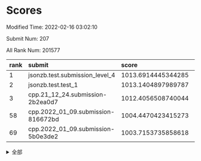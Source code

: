 # Scores

Modified Time: 2022-02-16 03:02:10

Submit Num: 207

All Rank Num: 201577

| rank |               submit               |       score        |       sigma        | pk_num |
| :--- | :--------------------------------- | :----------------- | :----------------- | :----- |
| 1    | jsonzb.test.submission_level_4     | 1013.6914445344285 | 0.8274170581037068 | 3896   |
| 2    | jsonzb.test.test_1                 | 1013.1404897989787 | 0.8271103114005492 | 3887   |
| 3    | cpp.21_12_24.submission-2b2ea0d7   | 1012.4056508740044 | 0.7857313935866928 | 3896   |
| 58   | cpp.2022_01_09.submission-816672bd | 1004.4470423415273 | 0.714490280447223  | 3898   |
| 69   | cpp.2022_01_09.submission-5b0e3de2 | 1003.7153735858618 | 0.7150572010321476 | 3900   |


<details>
<summary>全部</summary>

| rank |                 submit                 |       score        |       sigma        | pk_num |
| :--- | :------------------------------------- | :----------------- | :----------------- | :----- |
| 1    | jsonzb.test.submission_level_4         | 1013.6914445344285 | 0.8274170581037068 | 3896   |
| 2    | jsonzb.test.test_1                     | 1013.1404897989787 | 0.8271103114005492 | 3887   |
| 3    | cpp.21_12_24.submission-2b2ea0d7       | 1012.4056508740044 | 0.7857313935866928 | 3896   |
| 4    | gobigger.level_3.submission_level_3_1  | 1011.8866262172266 | 0.769481586667632  | 3893   |
| 5    | gobigger.level_3.submission_level_3_5  | 1011.8513139402008 | 0.7899361253766364 | 3897   |
| 6    | gobigger.level_3.submission_level_3_30 | 1011.3390946646191 | 0.7864032676790659 | 3892   |
| 7    | gobigger.level_3.submission_level_3_23 | 1011.2729854455785 | 0.772629217461616  | 3895   |
| 8    | gobigger.level_3.submission_level_3_10 | 1011.0909047369045 | 0.7754312283592493 | 3898   |
| 9    | gobigger.level_3.submission_level_3_45 | 1011.0645327126052 | 0.7786324817580343 | 3897   |
| 10   | gobigger.level_3.submission_level_3_24 | 1010.9503974892474 | 0.7599789473542498 | 3892   |
| 11   | gobigger.level_3.submission_level_3_16 | 1010.9170067137558 | 0.7558942316711948 | 3894   |
| 12   | gobigger.level_3.submission_level_3_41 | 1010.8199197102269 | 0.7587392008550458 | 3890   |
| 13   | gobigger.level_3.submission_level_3_35 | 1010.7859795752328 | 0.7571446553771028 | 3896   |
| 14   | gobigger.level_3.submission_level_3_26 | 1010.7794085759197 | 0.7673974467749882 | 3893   |
| 15   | gobigger.level_3.submission_level_3_2  | 1010.7751040173742 | 0.7758338844363535 | 3899   |
| 16   | gobigger.level_3.submission_level_3_48 | 1010.7500572153115 | 0.7713109004699509 | 3893   |
| 17   | gobigger.level_3.submission_level_3_20 | 1010.7268507764662 | 0.7869356805814165 | 3896   |
| 18   | gobigger.level_3.submission_level_3_4  | 1010.6629040186192 | 0.762291111177926  | 3896   |
| 19   | gobigger.level_3.submission_level_3_17 | 1010.6428110811191 | 0.7658985609000716 | 3894   |
| 20   | gobigger.level_3.submission_level_3_7  | 1010.6369481412489 | 0.7639020723285533 | 3896   |
| 21   | gobigger.level_3.submission_level_3_31 | 1010.6320725852369 | 0.7558426294832539 | 3898   |
| 22   | gobigger.level_3.submission_level_3_3  | 1010.4501548879765 | 0.7597901963649804 | 3893   |
| 23   | gobigger.level_3.submission_level_3_9  | 1010.4143701521183 | 0.7882182601876502 | 3893   |
| 24   | gobigger.level_3.submission_level_3_42 | 1010.3841089993679 | 0.7397874114498452 | 3897   |
| 25   | gobigger.level_3.submission_level_3_39 | 1010.3147001461446 | 0.7405733078403173 | 3895   |
| 26   | gobigger.level_3.submission_level_3_38 | 1010.3127676976222 | 0.7681992602980224 | 3895   |
| 27   | gobigger.level_3.submission_level_3_18 | 1010.279132054692  | 0.7431007335688244 | 3898   |
| 28   | gobigger.level_3.submission_level_3_29 | 1010.0541656627345 | 0.7580440039726158 | 3893   |
| 29   | gobigger.level_3.submission_level_3_21 | 1009.8831176104362 | 0.783910564997363  | 3897   |
| 30   | gobigger.level_3.submission_level_3_37 | 1009.8829308131116 | 0.7310820154369242 | 3896   |
| 31   | gobigger.level_3.submission_level_3_49 | 1009.8825997770757 | 0.7434316113391412 | 3897   |
| 32   | gobigger.level_3.submission_level_3_6  | 1009.8546559113597 | 0.7454543528747644 | 3898   |
| 33   | gobigger.level_3.submission_level_3_36 | 1009.8483575686278 | 0.7569163150302601 | 3897   |
| 34   | gobigger.level_3.submission_level_3_14 | 1009.8317787773053 | 0.7556513798348846 | 3900   |
| 35   | gobigger.level_3.submission_level_3_13 | 1009.8106907200931 | 0.7691812167870435 | 3899   |
| 36   | gobigger.level_3.submission_level_3_0  | 1009.7197809149334 | 0.7975973093376023 | 3891   |
| 37   | gobigger.level_3.submission_level_3_8  | 1009.684936421302  | 0.7685492349522053 | 3898   |
| 38   | gobigger.level_3.submission_level_3_44 | 1009.5875757503567 | 0.7560847860573499 | 3894   |
| 39   | gobigger.level_3.submission_level_3_34 | 1009.4491880619282 | 0.7755858123018808 | 3896   |
| 40   | gobigger.level_3.submission_level_3_28 | 1009.3509467049813 | 0.7668890724150141 | 3895   |
| 41   | gobigger.level_3.submission_level_3_19 | 1009.2174984951795 | 0.7516022029067495 | 3898   |
| 42   | gobigger.level_3.submission_level_3_40 | 1009.1680458969164 | 0.7480309455403709 | 3894   |
| 43   | gobigger.level_3.submission_level_3_47 | 1008.9726138236655 | 0.7349433663187898 | 3896   |
| 44   | gobigger.level_3.submission_level_3_46 | 1008.9544271467174 | 0.7398394647977048 | 3900   |
| 45   | gobigger.level_3.submission_level_3_32 | 1008.9402607357073 | 0.7667894021241178 | 3897   |
| 46   | gobigger.level_3.submission_level_3_15 | 1008.932750489555  | 0.7379601683635879 | 3898   |
| 47   | gobigger.level_3.submission_level_3_11 | 1008.9034122170341 | 0.7506285074962851 | 3893   |
| 48   | gobigger.level_3.submission_level_3_22 | 1008.8058005742413 | 0.7500485248835631 | 3894   |
| 49   | gobigger.level_3.submission_level_3_27 | 1008.697666967479  | 0.7650224127082658 | 3896   |
| 50   | gobigger.level_3.submission_level_3_12 | 1008.6446957986292 | 0.7645123955167825 | 3895   |
| 51   | gobigger.level_3.submission_level_3_43 | 1008.6430708245747 | 0.7229844092790663 | 3896   |
| 52   | gobigger.level_3.submission_level_3_25 | 1008.5964126387412 | 0.7491229892765361 | 3893   |
| 53   | gobigger.level_3.submission_level_3_33 | 1007.7054830768736 | 0.7229070864904373 | 3893   |
| 54   | gobigger.level_1.submission_level_1_26 | 1004.8464446124568 | 0.7143586601145634 | 3897   |
| 55   | gobigger.level_1.submission_level_1_24 | 1004.6314302811866 | 0.7242762869202639 | 3895   |
| 56   | gobigger.level_1.submission_level_1_1  | 1004.6276360239353 | 0.7152445722742726 | 3891   |
| 57   | gobigger.level_1.submission_level_1_35 | 1004.6092126618122 | 0.7170635899628528 | 3889   |
| 58   | cpp.2022_01_09.submission-816672bd     | 1004.4470423415273 | 0.714490280447223  | 3898   |
| 59   | gobigger.level_1.submission_level_1_40 | 1004.4446873907718 | 0.7239743478126747 | 3897   |
| 60   | gobigger.level_1.submission_level_1_30 | 1004.3251260616173 | 0.7150764175480148 | 3895   |
| 61   | gobigger.level_1.submission_level_1_4  | 1004.3126531773287 | 0.7230915674571299 | 3901   |
| 62   | gobigger.level_1.submission_level_1_49 | 1004.269914552044  | 0.7113972667296722 | 3892   |
| 63   | gobigger.level_1.submission_level_1_13 | 1004.1445339976326 | 0.7308150985109478 | 3892   |
| 64   | gobigger.level_1.submission_level_1_12 | 1003.9683198818991 | 0.7215147465812111 | 3894   |
| 65   | gobigger.level_1.submission_level_1_44 | 1003.9287515881055 | 0.7253065045467341 | 3896   |
| 66   | gobigger.level_1.submission_level_1_22 | 1003.8434904156308 | 0.7198749987154833 | 3896   |
| 67   | gobigger.level_1.submission_level_1_46 | 1003.7985428599445 | 0.716243039909072  | 3899   |
| 68   | gobigger.level_1.submission_level_1_45 | 1003.7473038695235 | 0.707451601003025  | 3895   |
| 69   | cpp.2022_01_09.submission-5b0e3de2     | 1003.7153735858618 | 0.7150572010321476 | 3900   |
| 70   | gobigger.level_1.submission_level_1_37 | 1003.6940715335858 | 0.7228393107499709 | 3890   |
| 71   | gobigger.level_1.submission_level_1_33 | 1003.668517696769  | 0.721068515451969  | 3895   |
| 72   | gobigger.level_1.submission_level_1_20 | 1003.5948482338565 | 0.7116065710344228 | 3893   |
| 73   | gobigger.level_1.submission_level_1_36 | 1003.5822004573927 | 0.724467928703824  | 3891   |
| 74   | gobigger.level_1.submission_level_1_2  | 1003.582014286926  | 0.7251744619519943 | 3898   |
| 75   | gobigger.level_1.submission_level_1_47 | 1003.5407196530174 | 0.7232640705201581 | 3898   |
| 76   | gobigger.level_1.submission_level_1_34 | 1003.517120010262  | 0.7111704676852099 | 3890   |
| 77   | gobigger.level_1.submission_level_1_17 | 1003.4439253694472 | 0.7041109114576989 | 3897   |
| 78   | gobigger.level_1.submission_level_1_10 | 1003.4391434014578 | 0.7258271261182306 | 3896   |
| 79   | gobigger.level_1.submission_level_1_43 | 1003.4184428537941 | 0.7213905383852288 | 3896   |
| 80   | gobigger.level_1.submission_level_1_21 | 1003.3623500509832 | 0.7161433645217512 | 3891   |
| 81   | gobigger.level_1.submission_level_1_48 | 1003.2720713230083 | 0.7232397644852255 | 3890   |
| 82   | gobigger.level_1.submission_level_1_6  | 1003.2446224689297 | 0.7124032290855854 | 3896   |
| 83   | gobigger.level_1.submission_level_1_41 | 1003.1277116524458 | 0.72211927031661   | 3892   |
| 84   | gobigger.level_1.submission_level_1_11 | 1003.0822846594324 | 0.7204899984233984 | 3894   |
| 85   | gobigger.level_1.submission_level_1_23 | 1003.0675327125387 | 0.7129663132156763 | 3899   |
| 86   | gobigger.level_1.submission_level_1_15 | 1003.0158153273771 | 0.7120307539345729 | 3892   |
| 87   | gobigger.level_1.submission_level_1_9  | 1003.007953804322  | 0.7148308428388207 | 3893   |
| 88   | gobigger.level_1.submission_level_1_0  | 1002.9628168600011 | 0.7113049918309892 | 3893   |
| 89   | gobigger.level_1.submission_level_1_31 | 1002.9433682467856 | 0.7125876995365996 | 3900   |
| 90   | gobigger.level_1.submission_level_1_18 | 1002.7844699267896 | 0.7178283550654259 | 3893   |
| 91   | gobigger.level_1.submission_level_1_16 | 1002.7206021132499 | 0.7341473979068023 | 3896   |
| 92   | gobigger.level_1.submission_level_1_27 | 1002.6176001655209 | 0.7212733347518613 | 3898   |
| 93   | gobigger.level_1.submission_level_1_19 | 1002.5893836872038 | 0.7139347741643047 | 3892   |
| 94   | gobigger.level_1.submission_level_1_29 | 1002.5456756561325 | 0.7305969872222128 | 3895   |
| 95   | gobigger.level_1.submission_level_1_28 | 1002.5400172670849 | 0.7146713929529851 | 3899   |
| 96   | gobigger.level_1.submission_level_1_5  | 1002.5073013617748 | 0.7199334584268068 | 3895   |
| 97   | gobigger.level_1.submission_level_1_8  | 1002.4721878523799 | 0.7139519394045372 | 3894   |
| 98   | gobigger.level_1.submission_level_1_3  | 1002.469998150638  | 0.7034017922916301 | 3900   |
| 99   | gobigger.level_1.submission_level_1_7  | 1002.4141875045051 | 0.7077128363852516 | 3895   |
| 100  | gobigger.level_1.submission_level_1_32 | 1002.2170720576663 | 0.716728861448366  | 3896   |
| 101  | gobigger.level_1.submission_level_1_38 | 1002.1858209163444 | 0.7086886887018365 | 3893   |
| 102  | gobigger.level_1.submission_level_1_25 | 1002.1654482777619 | 0.7027394516874201 | 3896   |
| 103  | gobigger.level_1.submission_level_1_39 | 1002.0732629722802 | 0.7149729611989418 | 3899   |
| 104  | gobigger.level_1.submission_level_1_14 | 1002.0240514891532 | 0.7025012437176908 | 3897   |
| 105  | gobigger.level_1.submission_level_1_42 | 1001.7113133942471 | 0.720504029755532  | 3896   |
| 106  | gobigger.random.submission_random_25   | 997.1891726231545  | 0.7002841471017972 | 3897   |
| 107  | gobigger.random.submission_random_17   | 997.0794107734815  | 0.7068140889393519 | 3895   |
| 108  | gobigger.random.submission_random_33   | 996.958246377788   | 0.7121869288667662 | 3894   |
| 109  | gobigger.random.submission_random_37   | 996.9225853571049  | 0.7172783704097834 | 3897   |
| 110  | gobigger.random.submission_random_44   | 996.8503083700616  | 0.7017591467091153 | 3897   |
| 111  | gobigger.random.submission_random_47   | 996.845822073892   | 0.7129464889506684 | 3889   |
| 112  | gobigger.random.submission_random_28   | 996.8126766193004  | 0.7126133980989136 | 3896   |
| 113  | gobigger.random.submission_random_29   | 996.7445099162029  | 0.7026903353036537 | 3896   |
| 114  | gobigger.random.submission_random_21   | 996.7394861900524  | 0.7112419977231957 | 3891   |
| 115  | gobigger.random.submission_random_14   | 996.64474845655    | 0.7045179632797812 | 3900   |
| 116  | gobigger.random.submission_random_39   | 996.6129211490518  | 0.7136336210176465 | 3893   |
| 117  | gobigger.random.submission_random_48   | 996.5110826844037  | 0.7065950790704174 | 3898   |
| 118  | gobigger.random.submission_random_43   | 996.4825870803152  | 0.7166377724986527 | 3894   |
| 119  | gobigger.random.submission_random_8    | 996.3577529338651  | 0.7083583540909781 | 3891   |
| 120  | gobigger.random.submission_random_41   | 996.2965824750622  | 0.7195026926375956 | 3897   |
| 121  | gobigger.random.submission_random_7    | 996.2962751787493  | 0.7256482494194396 | 3899   |
| 122  | gobigger.random.submission_random_42   | 996.2901228283527  | 0.70429024695208   | 3890   |
| 123  | gobigger.random.submission_random_38   | 996.2868935340153  | 0.6983534262753226 | 3900   |
| 124  | gobigger.random.submission_random_0    | 996.281558661053   | 0.7150785432349926 | 3890   |
| 125  | gobigger.random.submission_random_2    | 996.2130286373297  | 0.7180080653407463 | 3895   |
| 126  | gobigger.random.submission_random_16   | 996.175306484398   | 0.6998677917775409 | 3896   |
| 127  | gobigger.random.submission_random_11   | 996.0511275336289  | 0.7151710089118837 | 3896   |
| 128  | gobigger.random.submission_random_23   | 996.0357300855256  | 0.7122455453648577 | 3892   |
| 129  | gobigger.random.submission_random_30   | 995.8879809161615  | 0.7158052123914901 | 3895   |
| 130  | gobigger.random.submission_random_3    | 995.8832712925155  | 0.725523441084453  | 3900   |
| 131  | gobigger.random.submission_random_32   | 995.8484623645013  | 0.7024362954247675 | 3896   |
| 132  | gobigger.random.submission_random_12   | 995.8313465506706  | 0.7197591369325823 | 3894   |
| 133  | gobigger.random.submission_random_34   | 995.7584890906127  | 0.7366593377209384 | 3900   |
| 134  | gobigger.random.submission_random_5    | 995.7078023284494  | 0.7058704885182507 | 3892   |
| 135  | gobigger.random.submission_random_4    | 995.7061365342474  | 0.717464049658492  | 3894   |
| 136  | gobigger.random.submission_random_40   | 995.6244351498474  | 0.7035350609371376 | 3895   |
| 137  | gobigger.random.submission_random_26   | 995.6206721492048  | 0.7338753438846866 | 3898   |
| 138  | gobigger.random.submission_random_24   | 995.587400661857   | 0.7081878152462509 | 3900   |
| 139  | gobigger.random.submission_random_15   | 995.5810767217312  | 0.7080759463441031 | 3897   |
| 140  | gobigger.random.submission_random_10   | 995.5346675265872  | 0.7028069345317904 | 3898   |
| 141  | gobigger.random.submission_random_6    | 995.5058141076914  | 0.7056949841239377 | 3897   |
| 142  | gobigger.random.submission_random_36   | 995.4175456839745  | 0.7234315305773619 | 3888   |
| 143  | gobigger.random.submission_random_46   | 995.4157902352322  | 0.7281476033810254 | 3895   |
| 144  | gobigger.random.submission_random_19   | 995.411744042844   | 0.7041067760463128 | 3898   |
| 145  | gobigger.random.submission_random_18   | 995.349166010039   | 0.7217351402681732 | 3895   |
| 146  | gobigger.random.submission_random_13   | 995.3333463746957  | 0.7125500316086552 | 3897   |
| 147  | gobigger.random.submission_random_9    | 995.2504296885228  | 0.7033423605004324 | 3897   |
| 148  | gobigger.random.submission_random_45   | 995.1766640026709  | 0.7126034161179534 | 3895   |
| 149  | gobigger.random.submission_random_1    | 995.1155475350937  | 0.7321341074474287 | 3892   |
| 150  | gobigger.random.submission_random_49   | 995.1134560770856  | 0.7148360366683694 | 3889   |
| 151  | gobigger.random.submission_random_27   | 995.0893338278046  | 0.6995920579760241 | 3898   |
| 152  | gobigger.random.submission_random_20   | 995.0630273486445  | 0.7029337135296236 | 3893   |
| 153  | gobigger.random.submission_random_35   | 994.7048449240921  | 0.715028995612946  | 3891   |
| 154  | gobigger.random.submission_random_31   | 994.6398870146177  | 0.6963994291353551 | 3892   |
| 155  | gobigger.random.submission_random_22   | 994.4742591651326  | 0.7302761391255094 | 3897   |
| 156  | gobigger.level_2.submission_level_2_39 | 994.4315960419825  | 0.7214069930877761 | 3893   |
| 157  | gobigger.level_2.submission_level_2_27 | 993.971692861823   | 0.7313510652940407 | 3893   |
| 158  | gobigger.level_2.submission_level_2_26 | 993.8416636190806  | 0.7336129772518989 | 3898   |
| 159  | gobigger.level_2.submission_level_2_23 | 993.577621183263   | 0.7280253861080063 | 3896   |
| 160  | gobigger.level_2.submission_level_2_2  | 993.5050710648106  | 0.7369972924109685 | 3893   |
| 161  | gobigger.level_2.submission_level_2_29 | 993.4441808989923  | 0.7444710406350225 | 3896   |
| 162  | gobigger.level_2.submission_level_2_31 | 993.4435111584414  | 0.7182855325237363 | 3895   |
| 163  | gobigger.level_2.submission_level_2_9  | 993.3731608027449  | 0.7223878116598161 | 3895   |
| 164  | gobigger.level_2.submission_level_2_4  | 993.2611169858518  | 0.7282752815963873 | 3892   |
| 165  | gobigger.level_2.submission_level_2_1  | 993.0644002021035  | 0.7307187306516677 | 3895   |
| 166  | gobigger.level_2.submission_level_2_21 | 993.006352242524   | 0.7449240450470025 | 3894   |
| 167  | gobigger.level_2.submission_level_2_16 | 992.9761172031887  | 0.7265059853695606 | 3899   |
| 168  | gobigger.level_2.submission_level_2_30 | 992.9325948178591  | 0.7317426892132383 | 3894   |
| 169  | gobigger.level_2.submission_level_2_6  | 992.9214271943415  | 0.7446834895678819 | 3895   |
| 170  | gobigger.level_2.submission_level_2_37 | 992.8788770484903  | 0.7371187629355483 | 3896   |
| 171  | gobigger.level_2.submission_level_2_45 | 992.7818866667806  | 0.7262344610537186 | 3891   |
| 172  | gobigger.level_2.submission_level_2_34 | 992.7791795736072  | 0.7283304878691674 | 3898   |
| 173  | gobigger.level_2.submission_level_2_22 | 992.7779413613918  | 0.7371893150819075 | 3896   |
| 174  | gobigger.level_2.submission_level_2_36 | 992.6954846199025  | 0.7499990582067503 | 3899   |
| 175  | gobigger.level_2.submission_level_2_10 | 992.5484431429941  | 0.7534413587008332 | 3893   |
| 176  | gobigger.level_2.submission_level_2_33 | 992.2950534294595  | 0.7373939587406921 | 3897   |
| 177  | gobigger.level_2.submission_level_2_18 | 992.1890862107081  | 0.7261834673970199 | 3891   |
| 178  | gobigger.level_2.submission_level_2_8  | 992.1365639182187  | 0.7303908640293424 | 3895   |
| 179  | gobigger.level_2.submission_level_2_44 | 992.0586164962829  | 0.761370601578849  | 3899   |
| 180  | gobigger.level_2.submission_level_2_24 | 991.9630406030218  | 0.7454235295242944 | 3890   |
| 181  | gobigger.level_2.submission_level_2_19 | 991.889752986787   | 0.7412238249804045 | 3899   |
| 182  | gobigger.level_2.submission_level_2_49 | 991.8367556519488  | 0.7389595847874865 | 3897   |
| 183  | gobigger.level_2.submission_level_2_40 | 991.7414828150168  | 0.7288802699373165 | 3893   |
| 184  | gobigger.level_2.submission_level_2_5  | 991.7319276034441  | 0.742353899878324  | 3899   |
| 185  | gobigger.level_2.submission_level_2_43 | 991.6594220229997  | 0.7565808419151763 | 3896   |
| 186  | gobigger.level_2.submission_level_2_46 | 991.6398092066677  | 0.7725624047841623 | 3900   |
| 187  | gobigger.level_2.submission_level_2_15 | 991.5673176851406  | 0.7389874853340549 | 3895   |
| 188  | gobigger.level_2.submission_level_2_32 | 991.38688173421    | 0.7693188446195394 | 3893   |
| 189  | gobigger.level_2.submission_level_2_11 | 991.2590430564437  | 0.7630854334362449 | 3897   |
| 190  | gobigger.level_2.submission_level_2_41 | 991.2352258704079  | 0.776336212555496  | 3896   |
| 191  | gobigger.level_2.submission_level_2_7  | 991.1779912036525  | 0.7500096494426876 | 3895   |
| 192  | gobigger.level_2.submission_level_2_38 | 991.1012331848722  | 0.7485747512648164 | 3899   |
| 193  | gobigger.level_2.submission_level_2_35 | 991.0563304543692  | 0.762411832185651  | 3902   |
| 194  | gobigger.level_2.submission_level_2_42 | 990.9917298021745  | 0.77506538709971   | 3900   |
| 195  | gobigger.level_2.submission_level_2_28 | 990.9910356321325  | 0.7520467593423455 | 3894   |
| 196  | gobigger.level_2.submission_level_2_48 | 990.9570371933407  | 0.7761729755904906 | 3898   |
| 197  | gobigger.level_2.submission_level_2_47 | 990.9487778686791  | 0.7545597903924433 | 3890   |
| 198  | gobigger.level_2.submission_level_2_17 | 990.8328343791472  | 0.7641568880498347 | 3899   |
| 199  | gobigger.level_2.submission_level_2_25 | 990.739437198391   | 0.7487389131227844 | 3893   |
| 200  | gobigger.level_2.submission_level_2_20 | 990.722934622845   | 0.7449284338215585 | 3892   |
| 201  | gobigger.level_2.submission_level_2_12 | 990.6960967208412  | 0.7396064314098576 | 3895   |
| 202  | gobigger.level_2.submission_level_2_0  | 990.489306737574   | 0.7692077537615496 | 3891   |
| 203  | gobigger.level_2.submission_level_2_13 | 990.4194279136752  | 0.7633029820133385 | 3894   |
| 204  | gobigger.level_2.submission_level_2_3  | 990.2004785161239  | 0.7603749846977391 | 3898   |
| 205  | gobigger.level_2.submission_level_2_14 | 989.6735534850052  | 0.746162476256956  | 3898   |
| 206  | gobigger.none.submission_none_1        | 978.9504819049873  | 1.2579725833972122 | 3891   |
| 207  | gobigger.none.submission_none_0        | 976.1843863330738  | 1.4593948422340668 | 3890   |

</details>